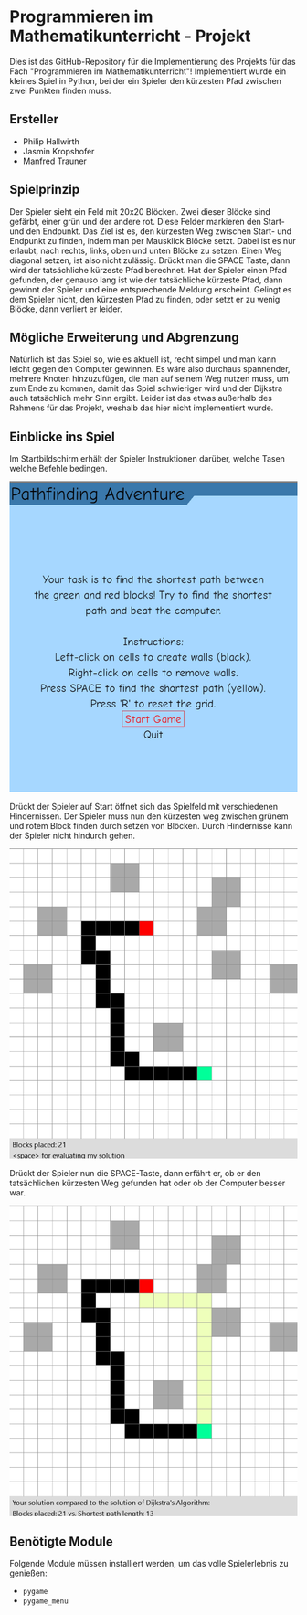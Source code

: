 # Programmieren im Mathematikunterricht - Projekt

Dies ist das GitHub-Repository für die Implementierung des Projekts für das Fach "Programmieren im Mathematikunterricht"! Implementiert wurde ein kleines Spiel in Python, bei der ein Spieler den kürzesten Pfad zwischen zwei Punkten finden muss. 

## Ersteller
- Philip Hallwirth
- Jasmin Kropshofer
- Manfred Trauner

## Spielprinzip
Der Spieler sieht ein Feld mit 20x20 Blöcken. Zwei dieser Blöcke sind gefärbt, einer grün und der andere rot. Diese Felder markieren den Start- und den Endpunkt. Das Ziel ist es, den kürzesten Weg zwischen Start- und Endpunkt zu finden, indem man per Mausklick Blöcke setzt. Dabei ist es nur erlaubt, nach rechts, links, oben und unten Blöcke zu setzen. Einen Weg diagonal setzen, ist also nicht zulässig. Drückt man die SPACE Taste, dann wird der tatsächliche kürzeste Pfad berechnet. Hat der Spieler einen Pfad gefunden, der genauso lang ist wie der tatsächliche kürzeste Pfad, dann gewinnt der Spieler und eine entsprechende Meldung erscheint. Gelingt es dem Spieler nicht, den kürzesten Pfad zu finden, oder setzt er zu wenig Blöcke, dann verliert er leider. 

## Mögliche Erweiterung und Abgrenzung
Natürlich ist das Spiel so, wie es aktuell ist, recht simpel und man kann leicht gegen den Computer gewinnen. Es wäre also durchaus spannender, mehrere Knoten hinzuzufügen, die man auf seinem Weg nutzen muss, um zum Ende zu kommen, damit das Spiel schwieriger wird und der Dijkstra auch tatsächlich mehr Sinn ergibt. Leider ist das etwas außerhalb des Rahmens für das Projekt, weshalb das hier nicht implementiert wurde. 

## Einblicke ins Spiel
Im Startbildschirm erhält der Spieler Instruktionen darüber, welche Tasen welche Befehle bedingen. 

![Game Example](images/start_menu.jpg)

Drückt der Spieler auf Start öffnet sich das Spielfeld mit verschiedenen Hindernissen. Der Spieler muss nun den kürzesten weg zwischen grünem und rotem Block finden durch setzen von Blöcken. Durch Hindernisse kann der Spieler nicht hindurch gehen. 

![Game Example](images/game_run1.jpg)

Drückt der Spieler nun die SPACE-Taste, dann erfährt er, ob er den tatsächlichen kürzesten Weg gefunden hat oder ob der Computer besser war.

![Game Example](images/game_run2.jpg)

## Benötigte Module
Folgende Module müssen installiert werden, um das volle Spielerlebnis zu genießen:
- `pygame`
- `pygame_menu`
